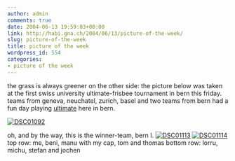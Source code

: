 ```yaml
---
author: admin
comments: true
date: 2004-06-13 19:59:03+00:00
link: http://habi.gna.ch/2004/06/13/picture-of-the-week/
slug: picture-of-the-week
title: picture of the week
wordpress_id: 554
categories:
- picture of the week
---
```


the grass is always greener on the other side:
the picture below was taken at the first swiss university ultimate-frisbee tournament in bern this friday.
teams from geneva, neuchatel, zurich, basel and two teams from bern had a fun day playing [ultimate](http://www.whatisultimate.com/) here in bern.

[![DSC01092](http://habi.gna.ch/blog/images/DSC01092-tm.jpg)](http://habi.gna.ch/blog/images/DSC01092.JPG)
<!-- more -->
oh, and by the way, this is the winner-team, bern I. 
[![DSC01113](http://habi.gna.ch/blog/images/DSC01113-tm.jpg)](http://habi.gna.ch/blog/images/DSC01113.JPG) [![DSC01114](http://habi.gna.ch/blog/images/DSC01114-tm.jpg)](http://habi.gna.ch/blog/images/DSC01114.JPG)
top row: me, beni, manu with my cap, tom and thomas
bottom row: lorru, michu, stefan and jochen
